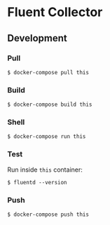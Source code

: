 # Fluent Collector

## Development

### Pull

```
$ docker-compose pull this
```

### Build

```
$ docker-compose build this
```

### Shell

```
$ docker-compose run this
```

### Test

Run inside `this` container:

```
$ fluentd --version
```

### Push

```
$ docker-compose push this
```
